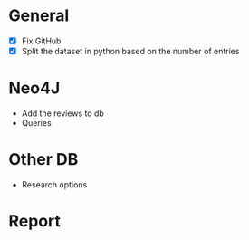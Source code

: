 # General

- [x] Fix GitHub
- [x] Split the dataset in python based on the number of entries

# Neo4J

- Add the reviews to db
- Queries

# Other DB

- Research options

# Report
